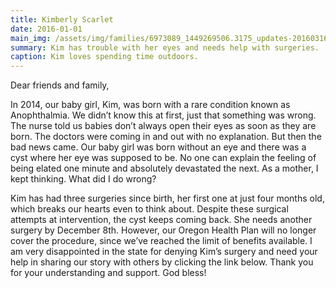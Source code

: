 ```yaml
---
title: Kimberly Scarlet
date: 2016-01-01
main_img: /assets/img/families/6973089_1449269506.3175_updates-20160316113111.jpg
summary: Kim has trouble with her eyes and needs help with surgeries.
caption: Kim loves spending time outdoors.
---
```

<p>Dear friends and family,</p>
<p>In 2014, our baby girl, Kim, was born with a rare condition known as Anophthalmia. We didn’t know this at first, just that something was wrong. The nurse told us babies don’t always open their eyes as soon as they are born. The doctors were coming in and out with no explanation. But then the bad news came. Our baby girl was born without an eye and there was a cyst where her eye was supposed to be. No one can explain the feeling of being elated one minute and absolutely devastated the next. As a mother, I kept thinking. What did I do wrong?</p>

<p>Kim has had three surgeries since birth, her first one at just four months old, which breaks our hearts even to think about. Despite these surgical attempts at intervention, the cyst keeps coming back. She needs another surgery by December 8th. However, our Oregon Health Plan will no longer cover the procedure, since we’ve reached the limit of benefits available. I am very disappointed in the state for denying Kim’s surgery and need your help in sharing our story with others by clicking the link below. Thank you for your understanding and support. God bless!</p>